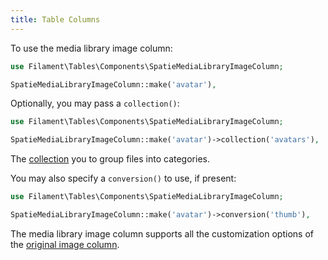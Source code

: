 ```yaml
---
title: Table Columns
---
```


To use the media library image column:

```php
use Filament\Tables\Components\SpatieMediaLibraryImageColumn;

SpatieMediaLibraryImageColumn::make('avatar'),
```

Optionally, you may pass a `collection()`:

```php
use Filament\Tables\Components\SpatieMediaLibraryImageColumn;

SpatieMediaLibraryImageColumn::make('avatar')->collection('avatars'),
```

The [collection](https://spatie.be/docs/laravel-medialibrary/v9/working-with-media-collections/simple-media-collections) you to group files into categories.

You may also specify a `conversion()` to use, if present:

```php
use Filament\Tables\Components\SpatieMediaLibraryImageColumn;

SpatieMediaLibraryImageColumn::make('avatar')->conversion('thumb'),
```

The media library image column supports all the customization options of the [original image column](/docs/tables/columns#image-column).
